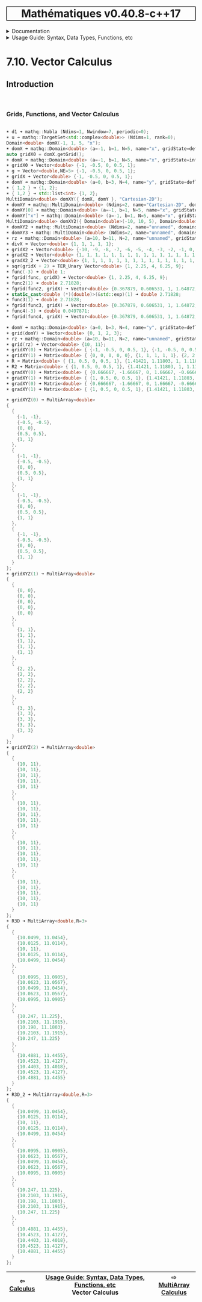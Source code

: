 <h1 style='border: 2px solid; text-align: center'>Mathématiques v0.40.8-c++17</h1>

<details>

<summary>Documentation</summary>

# [Documentation](../../README.md)<br>
1. [License](../../license/README.md)<br>
2. [About](../../about/README.md)<br>
3. [Status, Planned Work & Release Notes](../../status-release/README.md)<br>
4. [Description and Example Usage](../../overview/README.md)<br>
5. [Installation](../../installation/README.md)<br>
6. [Your First Mathématiques Project](../../first-project/README.md)<br>
7. _Usage Guide: Syntax, Data Types, Functions, etc_ <br>
8. [Benchmarks](../../benchmarks/README.md)<br>
9. [Tests](../../test/README.md)<br>
10. [Developer Guide: Modifying and Extending Mathématiques](../../developer-guide/README.md)<br>


</details>



<details>

<summary>Usage Guide: Syntax, Data Types, Functions, etc</summary>

# [7. Usage Guide: Syntax, Data Types, Functions, etc](../README.md)<br>
7.1. [Usage Guide Notation](../notation/README.md)<br>
7.2. [Scalar Types (Real, Imaginary, Complex & Quaternion)](../scalars/README.md)<br>
7.3. [Container Types (Vector, Matrix & MultiArray)](../multiarrays/README.md)<br>
7.4. [Operators](../operators/README.md)<br>
7.5. [Functions](../functions/README.md)<br>
7.6. [Linear Algebra](../linear-algebra/README.md)<br>
7.7. [Indexing, Masks, and Sorting](../indexing-sorting/README.md)<br>
7.8. [Ranges and Grids](../ranges-grids/README.md)<br>
7.9. [Calculus](../calculus/README.md)<br>
7.10. _Vector Calculus_ <br>
7.11. [MultiArray Calculus](../tensor-calculus/README.md)<br>
7.12. [Display of Results](../display/README.md)<br>
7.13. [FILE I/O](../file-io/README.md)<br>
7.14. [Debug Modes](../debug/README.md)<br>


</details>



# 7.10. Vector Calculus



## Introduction



<br>

### Grids, Functions, and Vector Calculus


```C++

☀ d1 ➜ mathq::Nabla (Ndims=1, Nwindow=7, periodic=0);
☀ u ➜ mathq::TargetSet<std::complex<double>> (Ndims=1, rank=0);
Domain<double> domX(-1, 1, 5, "x");
☀ domX ➜ mathq::Domain<double> (a=-1, b=1, N=5, name="x", gridState=deflated);
auto gridX0 = domX.getGrid();
☀ domX ➜ mathq::Domain<double> (a=-1, b=1, N=5, name="x", gridState=inflated);
☀ gridX0 ➜ Vector<double> {-1, -0.5, 0, 0.5, 1};
☀ g ➜ Vector<double,NE=5> {-1, -0.5, 0, 0.5, 1};
☀ gridX ➜ Vector<double> {-1, -0.5, 0, 0.5, 1};
☀ domY ➜ mathq::Domain<double> (a=0, b=3, N=4, name="y", gridState=deflated);
☀ { 1,2 } ➜ {1, 2};
☀ { 1,2 } ➜ std::list<int> {1, 2};
MultiDomain<double> domXY({ domX, domY }, "Cartesian-2D");
☀ domXY ➜ mathq::MultiDomain<double> (Ndims=2, name="Cartesian-2D", domains={(a=-1, b=1, N=5, name="x", gridState=inflated), (a=0, b=3, N=4, name="y", gridState=deflated)};
☀ domXY[0] ➜ mathq::Domain<double> (a=-1, b=1, N=5, name="x", gridState=inflated);
☀ domXY["x"] ➜ mathq::Domain<double> (a=-1, b=1, N=5, name="x", gridState=inflated);
MultiDomain<double> domXY2({ Domain<double>(-10, 10, 5), Domain<double>(0, 7, 4) });
☀ domXY2 ➜ mathq::MultiDomain<double> (Ndims=2, name="unnamed", domains={(a=-10, b=10, N=5, name="unnamed", gridState=deflated), (a=0, b=7, N=4, name="unnamed", gridState=deflated)};
☀ domXY3 ➜ mathq::MultiDomain<double> (Ndims=2, name="unnamed", domains={(a=-10, b=10, N=5, name="unnamed", gridState=deflated), (a=0, b=7, N=4, name="unnamed", gridState=deflated)};
☀ rz ➜ mathq::Domain<double> (a=10, b=11, N=2, name="unnamed", gridState=deflated);
☀ divX ➜ Vector<double> {1, 1, 1, 1, 1};
☀ gridX2 ➜ Vector<double> {-10, -9, -8, -7, -6, -5, -4, -3, -2, -1, 0, 1, 2, 3, 4, 5, 6, 7, 8, 9, 10};
☀ gradX2 ➜ Vector<double> {1, 1, 1, 1, 1, 1, 1, 1, 1, 1, 1, 1, 1, 1, 1, 1, 1, 1, 1, 1, 1};
☀ gradX2_2 ➜ Vector<double> {1, 1, 1, 1, 1, 1, 1, 1, 1, 1, 1, 1, 1, 1, 1, 1, 1, 1, 1, 1, 1};
☀ sqr(gridX + 2) ➜ TER_Unary Vector<double> {1, 2.25, 4, 6.25, 9};
☀ func(-3) ➜ double 1;
☀ fgrid(func, gridX) ➜ Vector<double> {1, 2.25, 4, 6.25, 9};
☀ func2(1) ➜ double 2.71828;
☀ fgrid(func2, gridX) ➜ Vector<double> {0.367879, 0.606531, 1, 1.64872, 2.71828};
☀ static_cast<double (*)(double)>(&std::exp)(1) ➜ double 2.71828;
☀ func3(1) ➜ double 2.71828;
☀ fgrid(func3, gridX) ➜ Vector<double> {0.367879, 0.606531, 1, 1.64872, 2.71828};
☀ func4(-3) ➜ double 0.0497871;
☀ fgrid(func4, gridX) ➜ Vector<double> {0.367879, 0.606531, 1, 1.64872, 2.71828};

☀ domY ➜ mathq::Domain<double> (a=0, b=3, N=4, name="y", gridState=deflated);
☀ grid(domY) ➜ Vector<double> {0, 1, 2, 3};
☀ rz ➜ mathq::Domain<double> (a=10, b=11, N=2, name="unnamed", gridState=deflated);
☀ grid(rz) ➜ Vector<double> {10, 11};
☀ gridXY(0) ➜ Matrix<double> { {-1, -0.5, 0, 0.5, 1}, {-1, -0.5, 0, 0.5, 1}, {-1, -0.5, 0, 0.5, 1}, {-1, -0.5, 0, 0.5, 1} };
☀ gridXY(1) ➜ Matrix<double> { {0, 0, 0, 0, 0}, {1, 1, 1, 1, 1}, {2, 2, 2, 2, 2}, {3, 3, 3, 3, 3} };
☀ R ➜ Matrix<double> { {1, 0.5, 0, 0.5, 1}, {1.41421, 1.11803, 1, 1.11803, 1.41421}, {2.23607, 2.06155, 2, 2.06155, 2.23607}, {3.16228, 3.04138, 3, 3.04138, 3.16228} };
☀ R2 ➜ Matrix<double> { {1, 0.5, 0, 0.5, 1}, {1.41421, 1.11803, 1, 1.11803, 1.41421}, {2.23607, 2.06155, 2, 2.06155, 2.23607}, {3.16228, 3.04138, 3, 3.04138, 3.16228} };
☀ gradXY(0) ➜ Matrix<double> { {0.666667, -1.66667, 0, 1.66667, -0.666667}, {-0.673967, -0.452828, -3.70074e-17, 0.452828, 0.673967}, {-0.445087, -0.24283, 0, 0.24283, 0.445087}, {-0.315896, -0.164443, -2.22045e-16, 0.164443, 0.315896} };
☀ gradXY(1) ➜ Matrix<double> { {1, 0.5, 0, 0.5, 1}, {1.41421, 1.11803, 1, 1.11803, 1.41421}, {2.23607, 2.06155, 2, 2.06155, 2.23607}, {3.16228, 3.04138, 3, 3.04138, 3.16228} };
☀ gradXY(0) ➜ Matrix<double> { {0.666667, -1.66667, 0, 1.66667, -0.666667}, {-0.673967, -0.452828, -3.70074e-17, 0.452828, 0.673967}, {-0.445087, -0.24283, 0, 0.24283, 0.445087}, {-0.315896, -0.164443, -2.22045e-16, 0.164443, 0.315896} };
☀ gradXY(1) ➜ Matrix<double> { {1, 0.5, 0, 0.5, 1}, {1.41421, 1.11803, 1, 1.11803, 1.41421}, {2.23607, 2.06155, 2, 2.06155, 2.23607}, {3.16228, 3.04138, 3, 3.04138, 3.16228} };

☀ gridXYZ(0) ➜ MultiArray<double> 
{
  {
    {-1, -1},
    {-0.5, -0.5},
    {0, 0},
    {0.5, 0.5},
    {1, 1}
  },
  {
    {-1, -1},
    {-0.5, -0.5},
    {0, 0},
    {0.5, 0.5},
    {1, 1}
  },
  {
    {-1, -1},
    {-0.5, -0.5},
    {0, 0},
    {0.5, 0.5},
    {1, 1}
  },
  {
    {-1, -1},
    {-0.5, -0.5},
    {0, 0},
    {0.5, 0.5},
    {1, 1}
  }
};
☀ gridXYZ(1) ➜ MultiArray<double> 
{
  {
    {0, 0},
    {0, 0},
    {0, 0},
    {0, 0},
    {0, 0}
  },
  {
    {1, 1},
    {1, 1},
    {1, 1},
    {1, 1},
    {1, 1}
  },
  {
    {2, 2},
    {2, 2},
    {2, 2},
    {2, 2},
    {2, 2}
  },
  {
    {3, 3},
    {3, 3},
    {3, 3},
    {3, 3},
    {3, 3}
  }
};
☀ gridXYZ(2) ➜ MultiArray<double> 
{
  {
    {10, 11},
    {10, 11},
    {10, 11},
    {10, 11},
    {10, 11}
  },
  {
    {10, 11},
    {10, 11},
    {10, 11},
    {10, 11},
    {10, 11}
  },
  {
    {10, 11},
    {10, 11},
    {10, 11},
    {10, 11},
    {10, 11}
  },
  {
    {10, 11},
    {10, 11},
    {10, 11},
    {10, 11},
    {10, 11}
  }
};
☀ R3D ➜ MultiArray<double,R=3> 
{
  {
    {10.0499, 11.0454},
    {10.0125, 11.0114},
    {10, 11},
    {10.0125, 11.0114},
    {10.0499, 11.0454}
  },
  {
    {10.0995, 11.0905},
    {10.0623, 11.0567},
    {10.0499, 11.0454},
    {10.0623, 11.0567},
    {10.0995, 11.0905}
  },
  {
    {10.247, 11.225},
    {10.2103, 11.1915},
    {10.198, 11.1803},
    {10.2103, 11.1915},
    {10.247, 11.225}
  },
  {
    {10.4881, 11.4455},
    {10.4523, 11.4127},
    {10.4403, 11.4018},
    {10.4523, 11.4127},
    {10.4881, 11.4455}
  }
};
☀ R3D_2 ➜ MultiArray<double,R=3> 
{
  {
    {10.0499, 11.0454},
    {10.0125, 11.0114},
    {10, 11},
    {10.0125, 11.0114},
    {10.0499, 11.0454}
  },
  {
    {10.0995, 11.0905},
    {10.0623, 11.0567},
    {10.0499, 11.0454},
    {10.0623, 11.0567},
    {10.0995, 11.0905}
  },
  {
    {10.247, 11.225},
    {10.2103, 11.1915},
    {10.198, 11.1803},
    {10.2103, 11.1915},
    {10.247, 11.225}
  },
  {
    {10.4881, 11.4455},
    {10.4523, 11.4127},
    {10.4403, 11.4018},
    {10.4523, 11.4127},
    {10.4881, 11.4455}
  }
};
```


| ⇦ <br />[Calculus](../calculus/README.md)  | [Usage Guide: Syntax, Data Types, Functions, etc](../README.md)<br />Vector Calculus<br /><img width=1000/> | ⇨ <br />[MultiArray Calculus](../tensor-calculus/README.md)   |
| ------------ | :-------------------------------: | ------------ |

